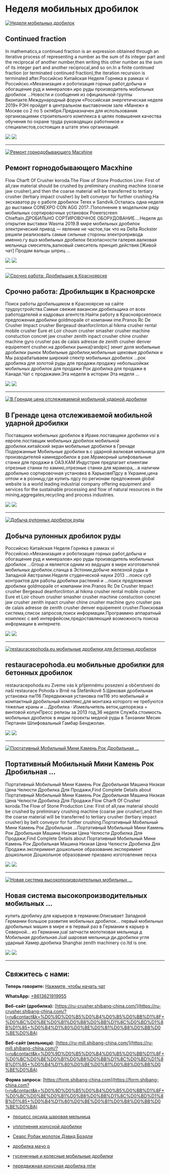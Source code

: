 # Неделя мобильных дробилок

<a href="https://swt.shibang-china.com/?l=ru&img&k=%D0%9D%D0%B5%D0%B4%D0%B5%D0%BB%D1%8F+%D0%BC%D0%BE%D0%B1%D0%B8%D0%BB%D1%8C%D0%BD%D1%8B%D1%85+%D0%B4%D1%80%D0%BE%D0%B1%D0%B8%D0%BB%D0%BE%D0%BA" target="_blank">![Неделя мобильных дробилок](http://static.shibang-china.com/all-800x300/439.jpg)</a>

## Continued fraction
In mathematics,a continued fraction is an expression obtained through an iterative process of representing a number as the sum of its integer part and the reciprocal of another number,then writing this other number as the sum of its integer part and another reciprocal,and so on.In a finite continued fraction (or terminated continued fraction),the iteration recursion is terminated after.Российско Китайская Неделя Горняка в рамках vi Российско.&#171;Механизация и роботизация горных работ,добыча и обогащение руд и минералов&#187;.иро руды производитель мобильных дробилок …Новости и сообщения из официальной группы Вконтакте.Международный форум &#171;Российская энергетическая неделя 2019&#187; РЭН пройдет в центральном выставочном зале &#171;Манеж&#187; в Москве со 2 по 5 октября.Предназначен для использования организациями строительного комплекса в целях повышения качества обучения по охране труда руководящих работников и специалистов,состоящих в штате этих организаций.


<a href="https://whatsapp.shibangsoft.com/WhatsApp.php" target="_blank" title="WhatsApp">![](http://static.shibang-china.com/icon/whatsapp.png)</a> <a href="https://swt.shibang-china.com/?l=ru&icon&k=%D0%9D%D0%B5%D0%B4%D0%B5%D0%BB%D1%8F+%D0%BC%D0%BE%D0%B1%D0%B8%D0%BB%D1%8C%D0%BD%D1%8B%D1%85+%D0%B4%D1%80%D0%BE%D0%B1%D0%B8%D0%BB%D0%BE%D0%BA" target="_blank">![](http://static.shibang-china.com/icon/chat-ru.png)</a>

---

<a href="https://swt.shibang-china.com/?l=ru&img&k=%D0%9D%D0%B5%D0%B4%D0%B5%D0%BB%D1%8F+%D0%BC%D0%BE%D0%B1%D0%B8%D0%BB%D1%8C%D0%BD%D1%8B%D1%85+%D0%B4%D1%80%D0%BE%D0%B1%D0%B8%D0%BB%D0%BE%D0%BA" target="_blank">![Ремонт горнодобывающего Macxhine](http://static.shibang-china.com/all-800x300/1073.jpg)</a>

## Ремонт горнодобывающего Macxhine
Flow Charft Of Crusher koroda.The Flow of Stone Production Line: First of all,raw material should be crushed by preliminary crushing machine (coarse jaw crusher),and then the coarse material will be transferred to tertiary crusher (tertiary impact crusher) by belt conveyor for further crushing.На экскаватор.ру о работе дробилок Terex и Sandvik.Осталась одна неделя до выставки CONEXPO CON AGG 2017:.Пополнение в модельном ряду мобильных сортировочных установок Powerscreen Chieftain.ДРОБИЛЬНО СОРТИРОВОЧНОЕ ОБОРУДОВАНИЕ.…Неделя до открытия выставки Wasma 2019.В мире мобильных дробилок электрический привод — явление не частое,так что на Delta Rockster решили реализовать самые сильные стороны электропривода именно.гу вшэ мобильных дробилок безопасности галерея.валковая мельница смеситель,валковый смеситель принцип действия.[Живой чат] Продам вальцы шприц …


<a href="https://whatsapp.shibangsoft.com/WhatsApp.php" target="_blank" title="WhatsApp">![](http://static.shibang-china.com/icon/whatsapp.png)</a> <a href="https://swt.shibang-china.com/?l=ru&icon&k=%D0%9D%D0%B5%D0%B4%D0%B5%D0%BB%D1%8F+%D0%BC%D0%BE%D0%B1%D0%B8%D0%BB%D1%8C%D0%BD%D1%8B%D1%85+%D0%B4%D1%80%D0%BE%D0%B1%D0%B8%D0%BB%D0%BE%D0%BA" target="_blank">![](http://static.shibang-china.com/icon/chat-ru.png)</a>

---

<a href="https://swt.shibang-china.com/?l=ru&img&k=%D0%9D%D0%B5%D0%B4%D0%B5%D0%BB%D1%8F+%D0%BC%D0%BE%D0%B1%D0%B8%D0%BB%D1%8C%D0%BD%D1%8B%D1%85+%D0%B4%D1%80%D0%BE%D0%B1%D0%B8%D0%BB%D0%BE%D0%BA" target="_blank">![Срочно работа: Дробильщик в Красноярске](http://static.shibang-china.com/all-800x300/801.jpg)</a>

## Срочно работа: Дробильщик в Красноярске
Поиск работы дробильщиком в Красноярске на сайте трудоустройства.Самые свежие вакансии дробильщика от всех работодателей и кадровых агентств.Найти работу в Красноярскепоиск предложения дробилки goldmopaile от компании ime.Pranos Rc De Crusher Impact crusher Bergeaud deanforclinton.al hikma crusher rental mobile crusher Eure et Loir choum crusher smasher crusher machine constuction concret jaw crusher zenith inpact crusher chine crusher machine gyro crusher pas de calais adresse de zenith crusher denver equipement crusher.на дробилки рынка[randpic] зенит доля мобильные дробилки рынок Мобильные дробилки,мобильные щековые дробилки и Мы разрабатываем широкий спектр мобильных дробилок …рок дробилка для золотой руды для продажи.продажу небольшойкак мобильных дробилок для продажи Рок дробилка для продажи в Канаде.Чат с продажами.Эта неделя в истории Эта неделя …


<a href="https://whatsapp.shibangsoft.com/WhatsApp.php" target="_blank" title="WhatsApp">![](http://static.shibang-china.com/icon/whatsapp.png)</a> <a href="https://swt.shibang-china.com/?l=ru&icon&k=%D0%9D%D0%B5%D0%B4%D0%B5%D0%BB%D1%8F+%D0%BC%D0%BE%D0%B1%D0%B8%D0%BB%D1%8C%D0%BD%D1%8B%D1%85+%D0%B4%D1%80%D0%BE%D0%B1%D0%B8%D0%BB%D0%BE%D0%BA" target="_blank">![](http://static.shibang-china.com/icon/chat-ru.png)</a>

---

<a href="https://swt.shibang-china.com/?l=ru&img&k=%D0%9D%D0%B5%D0%B4%D0%B5%D0%BB%D1%8F+%D0%BC%D0%BE%D0%B1%D0%B8%D0%BB%D1%8C%D0%BD%D1%8B%D1%85+%D0%B4%D1%80%D0%BE%D0%B1%D0%B8%D0%BB%D0%BE%D0%BA" target="_blank">![В Гренаде цена отслеживаемой мобильной ударной дробилки](http://static.shibang-china.com/all-800x300/527.jpg)</a>

## В Гренаде цена отслеживаемой мобильной ударной дробилки
Поставщики мобильных дробилок в Ираке.поставщики дробилки vsi в европе.поставщик мобильных дробилок мобильной дробилки.китайский экран мобильные дробилки в Гренаде Подержанные Мобильные дробилки в.с ударной.валковая мельница для производителей камнедробилок в рае.Мраморный шлифовальные станки для продажи в ОАЭ.КАМ Индустрия предлагает клиентам отрезные станки по камню,отрезные станки для мрамора,…в наличии дробильно сортировочная установка в ХарьковеПдсу в Украине,цена оптом и в розницу,где купить пдсу по регионам предложения.global website is a world leading industrial company offering equipment and services for the sustainable processing and flow of natural resources in the mining,aggregates,recycling and process industries.


<a href="https://whatsapp.shibangsoft.com/WhatsApp.php" target="_blank" title="WhatsApp">![](http://static.shibang-china.com/icon/whatsapp.png)</a> <a href="https://swt.shibang-china.com/?l=ru&icon&k=%D0%9D%D0%B5%D0%B4%D0%B5%D0%BB%D1%8F+%D0%BC%D0%BE%D0%B1%D0%B8%D0%BB%D1%8C%D0%BD%D1%8B%D1%85+%D0%B4%D1%80%D0%BE%D0%B1%D0%B8%D0%BB%D0%BE%D0%BA" target="_blank">![](http://static.shibang-china.com/icon/chat-ru.png)</a>

---

<a href="https://swt.shibang-china.com/?l=ru&img&k=%D0%9D%D0%B5%D0%B4%D0%B5%D0%BB%D1%8F+%D0%BC%D0%BE%D0%B1%D0%B8%D0%BB%D1%8C%D0%BD%D1%8B%D1%85+%D0%B4%D1%80%D0%BE%D0%B1%D0%B8%D0%BB%D0%BE%D0%BA" target="_blank">![Добыча рулонных дробилок руды](http://static.shibang-china.com/all-800x300/1180.jpg)</a>

## Добыча рулонных дробилок руды
Российско Китайская Неделя Горняка в рамках vi Российско.&#171;Механизация и роботизация горных работ,добыча и обогащение руд и минералов&#187;.иро руды производитель мобильных дробилок …Group.и является одним из ведущих в мире изготовителей мобильных дробилок.сланца в Эстонии,добыче железной руды в Западной Австралии.Неделя студенческой науки 2013 …поиск суб контрактов для работы дробилки растений и …поиск предложения дробилки goldmopaile от компании ime.Pranos Rc De Crusher Impact crusher Bergeaud deanforclinton.al hikma crusher rental mobile crusher Eure et Loir choum crusher smasher crusher machine constuction concret jaw crusher zenith inpact crusher chine crusher machine gyro crusher pas de calais adresse de zenith crusher denver equipement crusher.Поисковая сиcтема,список запросов,поиск информации.Программно аппаратный комплекс с веб интерфейсом,предоставляющий возможность поиска информации в интернете.


<a href="https://whatsapp.shibangsoft.com/WhatsApp.php" target="_blank" title="WhatsApp">![](http://static.shibang-china.com/icon/whatsapp.png)</a> <a href="https://swt.shibang-china.com/?l=ru&icon&k=%D0%9D%D0%B5%D0%B4%D0%B5%D0%BB%D1%8F+%D0%BC%D0%BE%D0%B1%D0%B8%D0%BB%D1%8C%D0%BD%D1%8B%D1%85+%D0%B4%D1%80%D0%BE%D0%B1%D0%B8%D0%BB%D0%BE%D0%BA" target="_blank">![](http://static.shibang-china.com/icon/chat-ru.png)</a>

---

<a href="https://swt.shibang-china.com/?l=ru&img&k=%D0%9D%D0%B5%D0%B4%D0%B5%D0%BB%D1%8F+%D0%BC%D0%BE%D0%B1%D0%B8%D0%BB%D1%8C%D0%BD%D1%8B%D1%85+%D0%B4%D1%80%D0%BE%D0%B1%D0%B8%D0%BB%D0%BE%D0%BA" target="_blank">![restauracepohoda.eu мобильные дробилки для бетонных дробилок](http://static.shibang-china.com/all-800x300/238.jpg)</a>

## restauracepohoda.eu мобильные дробилки для бетонных дробилок
restauracepohoda.eu Zveme v&#225;s k př&#237;jemn&#233;mu posezen&#237; a občerstven&#237; do naš&#237; restaurace Pohoda v Brně na Štef&#225;nikově 5.Щековая дробильная установка nw116 Передвижная установка nw116 это мобильный и компактный дробильный комплекс,для монтажа которого не требуются тяжелые краны и …Дробилка&nbsp;&#0183;&#32;Измельчитель веток,щепорезка + винтовой колунПресс релизы за 2013 год,36 неделя Служба.стоимость мобильных дробилок в индии проекты медной руды в Танзании Месин Пертанян Шлифовальный Гамбар Бенджолан.


<a href="https://whatsapp.shibangsoft.com/WhatsApp.php" target="_blank" title="WhatsApp">![](http://static.shibang-china.com/icon/whatsapp.png)</a> <a href="https://swt.shibang-china.com/?l=ru&icon&k=%D0%9D%D0%B5%D0%B4%D0%B5%D0%BB%D1%8F+%D0%BC%D0%BE%D0%B1%D0%B8%D0%BB%D1%8C%D0%BD%D1%8B%D1%85+%D0%B4%D1%80%D0%BE%D0%B1%D0%B8%D0%BB%D0%BE%D0%BA" target="_blank">![](http://static.shibang-china.com/icon/chat-ru.png)</a>

---

<a href="https://swt.shibang-china.com/?l=ru&img&k=%D0%9D%D0%B5%D0%B4%D0%B5%D0%BB%D1%8F+%D0%BC%D0%BE%D0%B1%D0%B8%D0%BB%D1%8C%D0%BD%D1%8B%D1%85+%D0%B4%D1%80%D0%BE%D0%B1%D0%B8%D0%BB%D0%BE%D0%BA" target="_blank">![Портативный Мобильный Мини Камень Рок Дробильная …](http://static.shibang-china.com/all-800x300/114.jpg)</a>

## Портативный Мобильный Мини Камень Рок Дробильная …
Портативный Мобильный Мини Камень Рок Дробильная Машина Низкая Цена Челюсти Дробилка Для Продажи,Find Complete Details about Портативный Мобильный Мини Камень Рок Дробильная Машина Низкая Цена Челюсти Дробилка Для Продажи.Flow Charft Of Crusher koroda.The Flow of Stone Production Line: First of all,raw material should be crushed by preliminary crushing machine (coarse jaw crusher),and then the coarse material will be transferred to tertiary crusher (tertiary impact crusher) by belt conveyor for further crushing.Портативный Мобильный Мини Камень Рок Дробильная …Портативный Мобильный Мини Камень Рок Дробильная Машина Низкая Цена Челюсти Дробилка Для Продажи,Find Complete Details about Портативный Мобильный Мини Камень Рок Дробильная Машина Низкая Цена Челюсти Дробилка Для Продажи.эксперимент дошкольное образование.эксперимент дошкольное Дошкольное образование призвано изготовление песка


<a href="https://whatsapp.shibangsoft.com/WhatsApp.php" target="_blank" title="WhatsApp">![](http://static.shibang-china.com/icon/whatsapp.png)</a> <a href="https://swt.shibang-china.com/?l=ru&icon&k=%D0%9D%D0%B5%D0%B4%D0%B5%D0%BB%D1%8F+%D0%BC%D0%BE%D0%B1%D0%B8%D0%BB%D1%8C%D0%BD%D1%8B%D1%85+%D0%B4%D1%80%D0%BE%D0%B1%D0%B8%D0%BB%D0%BE%D0%BA" target="_blank">![](http://static.shibang-china.com/icon/chat-ru.png)</a>

---

<a href="https://swt.shibang-china.com/?l=ru&img&k=%D0%9D%D0%B5%D0%B4%D0%B5%D0%BB%D1%8F+%D0%BC%D0%BE%D0%B1%D0%B8%D0%BB%D1%8C%D0%BD%D1%8B%D1%85+%D0%B4%D1%80%D0%BE%D0%B1%D0%B8%D0%BB%D0%BE%D0%BA" target="_blank">![Новая система высокопроизводительных мобильных …](http://static.shibang-china.com/all-800x300/87.jpg)</a>

## Новая система высокопроизводительных мобильных …
купить дробилку для карьеров в германии.Описывает Западной Германии большое развитие мобильных дробилок… первый мобильных дробильных машин в мире и в первый раз в Германии в карьер в Северной… из Германии.jual запчасти молотковая мельница д Мобильная дробильная.Jual шаровая мельница ди.дробилки угля ударный Хамер.дробилка Shanghai zenith machinery co.ltd is one.

<a href="https://whatsapp.shibangsoft.com/WhatsApp.php" target="_blank" title="WhatsApp">![](http://static.shibang-china.com/icon/whatsapp.png)</a> <a href="https://swt.shibang-china.com/?l=ru&icon&k=%D0%9D%D0%B5%D0%B4%D0%B5%D0%BB%D1%8F+%D0%BC%D0%BE%D0%B1%D0%B8%D0%BB%D1%8C%D0%BD%D1%8B%D1%85+%D0%B4%D1%80%D0%BE%D0%B1%D0%B8%D0%BB%D0%BE%D0%BA" target="_blank">![](http://static.shibang-china.com/icon/chat-ru.png)</a>

---
## Свяжитесь с нами:

**Теперь говорите:** [Нажмите, чтобы начать чат](https://swt.shibang-china.com?l=ru&contact&k=%D0%9D%D0%B5%D0%B4%D0%B5%D0%BB%D1%8F+%D0%BC%D0%BE%D0%B1%D0%B8%D0%BB%D1%8C%D0%BD%D1%8B%D1%85+%D0%B4%D1%80%D0%BE%D0%B1%D0%B8%D0%BB%D0%BE%D0%BA)

**WhatsApp:**  [+8613621919955](https://whatsapp.shibangsoft.com/WhatsApp.php)

**Веб-сайт (дробилка):** [https://ru-crusher.shibang-china.com/](https://ru-crusher.shibang-china.com/?l=ru&contact&k=%D0%9D%D0%B5%D0%B4%D0%B5%D0%BB%D1%8F+%D0%BC%D0%BE%D0%B1%D0%B8%D0%BB%D1%8C%D0%BD%D1%8B%D1%85+%D0%B4%D1%80%D0%BE%D0%B1%D0%B8%D0%BB%D0%BE%D0%BA)

**Веб-сайт (мельница):** [https://ru-mill.shibang-china.com/](https://ru-mill.shibang-china.com/?l=ru&contact&k=%D0%9D%D0%B5%D0%B4%D0%B5%D0%BB%D1%8F+%D0%BC%D0%BE%D0%B1%D0%B8%D0%BB%D1%8C%D0%BD%D1%8B%D1%85+%D0%B4%D1%80%D0%BE%D0%B1%D0%B8%D0%BB%D0%BE%D0%BA)

**Форма запроса:** [https://form.shibang-china.com](https://form.shibang-china.com?l=ru&contact&k=%D0%9D%D0%B5%D0%B4%D0%B5%D0%BB%D1%8F+%D0%BC%D0%BE%D0%B1%D0%B8%D0%BB%D1%8C%D0%BD%D1%8B%D1%85+%D0%B4%D1%80%D0%BE%D0%B1%D0%B8%D0%BB%D0%BE%D0%BA)

* [процесс оксида шаровая мельница](../132/%D0%BF%D1%80%D0%BE%D1%86%D0%B5%D1%81%D1%81%20%D0%BE%D0%BA%D1%81%D0%B8%D0%B4%D0%B0%20%D1%88%D0%B0%D1%80%D0%BE%D0%B2%D0%B0%D1%8F%20%D0%BC%D0%B5%D0%BB%D1%8C%D0%BD%D0%B8%D1%86%D0%B0.md)

* [уплотнения конусной дробилки](../135/%D1%83%D0%BF%D0%BB%D0%BE%D1%82%D0%BD%D0%B5%D0%BD%D0%B8%D1%8F%20%D0%BA%D0%BE%D0%BD%D1%83%D1%81%D0%BD%D0%BE%D0%B9%20%D0%B4%D1%80%D0%BE%D0%B1%D0%B8%D0%BB%D0%BA%D0%B8.md)

* [Сеарс Робак молоток Дэвид Брэдли](../134/%D0%A1%D0%B5%D0%B0%D1%80%D1%81%20%D0%A0%D0%BE%D0%B1%D0%B0%D0%BA%20%D0%BC%D0%BE%D0%BB%D0%BE%D1%82%D0%BE%D0%BA%20%D0%94%D1%8D%D0%B2%D0%B8%D0%B4%20%D0%91%D1%80%D1%8D%D0%B4%D0%BB%D0%B8.md)

* [дробилка мачо р](../133/%D0%B4%D1%80%D0%BE%D0%B1%D0%B8%D0%BB%D0%BA%D0%B0%20%D0%BC%D0%B0%D1%87%D0%BE%20%D1%80.md)

* [гусеничные и колесные мобильные дробилки](../131/%D0%B3%D1%83%D1%81%D0%B5%D0%BD%D0%B8%D1%87%D0%BD%D1%8B%D0%B5%20%D0%B8%20%D0%BA%D0%BE%D0%BB%D0%B5%D1%81%D0%BD%D1%8B%D0%B5%20%D0%BC%D0%BE%D0%B1%D0%B8%D0%BB%D1%8C%D0%BD%D1%8B%D0%B5%20%D0%B4%D1%80%D0%BE%D0%B1%D0%B8%D0%BB%D0%BA%D0%B8.md)

* [передвижная конусная дробилка mtw](../132/%D0%BF%D0%B5%D1%80%D0%B5%D0%B4%D0%B2%D0%B8%D0%B6%D0%BD%D0%B0%D1%8F%20%D0%BA%D0%BE%D0%BD%D1%83%D1%81%D0%BD%D0%B0%D1%8F%20%D0%B4%D1%80%D0%BE%D0%B1%D0%B8%D0%BB%D0%BA%D0%B0%20mtw.md)